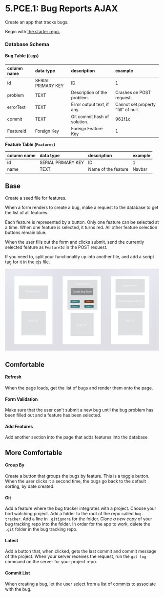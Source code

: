 # 5.PCE.1: Bug Reports AJAX

Create an app that tracks bugs.

Begin with [the starter repo.](https://github.com/rocketacademy/ajax-bugs-swe1)

### Database Schema

#### Bug Table \(`Bugs`\)

| column name | data type | description | example |
| :--- | :--- | :--- | :--- |
| id | SERIAL PRIMARY KEY | ID | 1 |
| problem | TEXT | Description of the problem. | Crashes on POST request. |
| errorText | TEXT | Error output text, if any. | Cannot set property "fill" of null. |
| commit | TEXT | Git commit hash of solution. | 961f1c |
| FeatureId | Foreign Key | Foreign Feature Key | 1 |

**Feature Table \(`Features`\)**

| column name | data type | description | example |
| :--- | :--- | :--- | :--- |
| id | SERIAL PRIMARY KEY | ID | 1 |
| name | TEXT | Name of the feature | Navbar |

## Base

Create a seed file for features.

When a form renders to create a bug, make a request to the database to get the list of all features.

Each feature is represented by a button. Only one feature can be selected at a time. When one feature is selected, it turns red. All other feature selection buttons remain blue.

When the user fills out the form and clicks submit, send the currently selected feature as `FeatureId` in the POST request.

If you need to, split your functionality up into another file, and add a script tag for it in the ejs file.

![](../../.gitbook/assets/bug-trackk.jpeg)

## Comfortable

#### Refresh

When the page loads, get the list of bugs and render them onto the page.

#### Form Validation

Make sure that the user can't submit a new bug until the bug problem has been filled out and a feature has been selected.

#### Add Features

Add another section into the page that adds features into the database.

## More Comfortable

#### Group By

Create a button that groups the bugs by feature. This is a toggle button. When the user clicks it a second time, the bugs go back to the default sorting, by date created.

#### Git

Add a feature where the bug tracker integrates with a project. Choose your bird watching project. Add a folder to the root of the repo called `bug-tracker`. Add a line in `.gitignore` for the folder. Clone _a new copy_ of your bug tracking repo into the folder. In order for the app to work, delete the `.git` folder in the bug tracking repo.

#### Latest

Add a button that, when clicked, gets the last commit and commit message of the project. When your server receives the request, run the `git log` command on the server for your project repo.

#### Commit List

When creating a bug, let the user select from a list of commits to associate with the bug.

